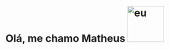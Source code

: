 <h1>Olá, me chamo Matheus <img src="https://i.pinimg.com/originals/71/7e/cd/717ecde38ebb3f954975d7a9547f9f60.gif" width="100" height="100" alt="eu"></h1>
